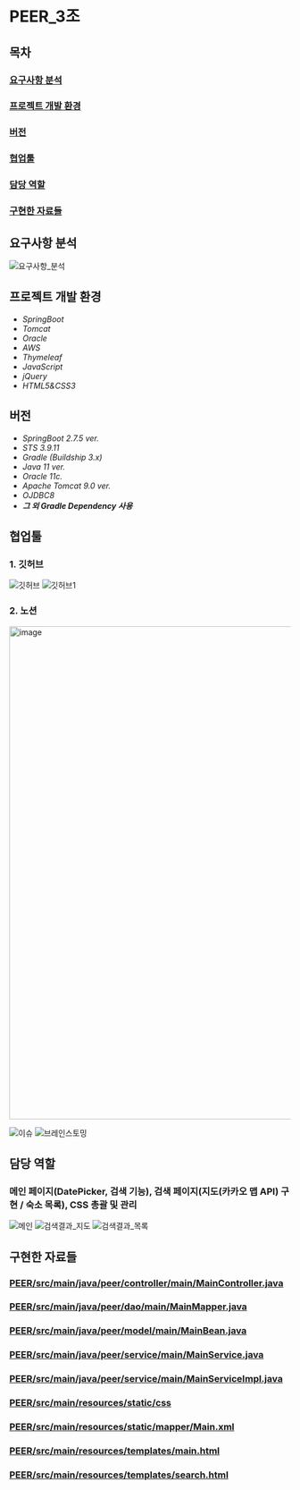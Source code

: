 # PEER_3조
## 목차
### [요구사항 분석](#요구사항-분석)
### [프로젝트 개발 환경](#프로젝트-개발-환경)
### [버전](#버전)
### [협업툴](#협업툴)
### [담당 역할](#담당-역할)
### [구현한 자료들](#구현한-자료들)

## 요구사항 분석
![요구사항_분석](https://user-images.githubusercontent.com/96768840/207750792-86aff260-811f-41ea-ab4d-2b036c976782.jpg)

## 프로젝트 개발 환경
- *SpringBoot*
- *Tomcat*
- *Oracle*
- *AWS*
- *Thymeleaf*
- *JavaScript*
- *jQuery*
- *HTML5&CSS3*

## 버전
- *SpringBoot 2.7.5 ver.*
- *STS 3.9.11*
- *Gradle (Buildship 3.x)*
- *Java 11 ver.*
- *Oracle 11c.*
- *Apache Tomcat 9.0 ver.*
- *OJDBC8*
- ***그 외 Gradle Dependency 사용***

## 협업툴
### 1. 깃허브
![깃허브](https://user-images.githubusercontent.com/96768840/207810035-fdb5b923-e760-45e6-9a21-4e5e7b5690e3.jpg)
![깃허브1](https://user-images.githubusercontent.com/96768840/207810039-0d08a343-e58c-44d3-bb22-cf87e7a6f057.jpg)

### 2. 노션
<img width="882" alt="image" src="https://user-images.githubusercontent.com/96768840/207756457-3bfeac4d-559e-4377-bc9c-dd117b734e97.png">

![이슈](https://user-images.githubusercontent.com/96768840/207810903-0e31df72-bb73-4fa6-9ea8-a61f0daf9f71.jpg)
![브레인스토밍](https://user-images.githubusercontent.com/96768840/207810908-97111dbb-2fc3-44a9-bcb1-d7d0b637ca1c.jpg)

## 담당 역할
### 메인 페이지(DatePicker, 검색 기능), 검색 페이지(지도(카카오 맵 API) 구현 / 숙소 목록), CSS 총괄 및 관리

![메인](https://user-images.githubusercontent.com/96768840/207751292-1291fcc8-37d3-4a1f-bf7d-3ba8e4d0867f.jpg)
![검색결과_지도](https://user-images.githubusercontent.com/96768840/207751276-537b907c-a894-4d27-bb89-4956525302f5.jpg)
![검색결과_목록](https://user-images.githubusercontent.com/96768840/207751278-b8e368e7-e7e2-44c0-80f4-5046bf11dd47.jpg)

## 구현한 자료들
### [PEER/src/main/java/peer/controller/main/MainController.java](PEER/src/main/java/peer/controller/main/MainController.java)
### [PEER/src/main/java/peer/dao/main/MainMapper.java ](PEER/src/main/java/peer/dao/main/MainMapper.java )
### [PEER/src/main/java/peer/model/main/MainBean.java](PEER/src/main/java/peer/model/main/MainBean.java)
### [PEER/src/main/java/peer/service/main/MainService.java](PEER/src/main/java/peer/service/main/MainService.java)
### [PEER/src/main/java/peer/service/main/MainServiceImpl.java](PEER/src/main/java/peer/service/main/MainServiceImpl.java)
### [PEER/src/main/resources/static/css](PEER/src/main/resources/static/css)
### [PEER/src/main/resources/static/mapper/Main.xml](PEER/src/main/resources/static/mapper/Main.xml)
### [PEER/src/main/resources/templates/main.html](PEER/src/main/resources/templates/main.html)
### [PEER/src/main/resources/templates/search.html](PEER/src/main/resources/templates/search.html)
